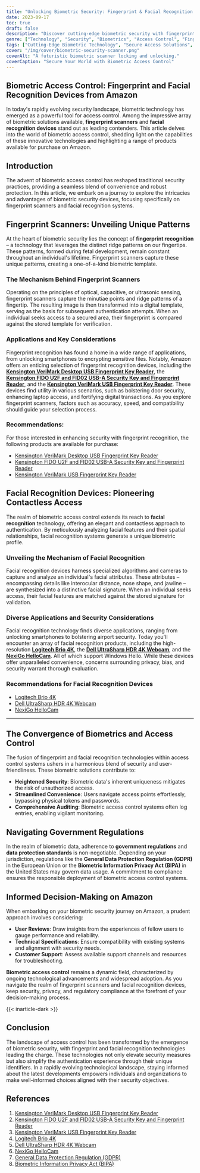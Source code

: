 ```yaml
---
title: "Unlocking Biometric Security: Fingerprint & Facial Recognition Devices"
date: 2023-09-17
toc: true
draft: false
description: "Discover cutting-edge biometric security with fingerprint and facial recognition devices available on Amazon, ensuring robust access control and peace of mind."
genre: ["Technology", "Security", "Biometrics", "Access Control", "Fingerprint Scanners", "Facial Recognition", "Amazon Products", "Digital Security", "Innovation", "Privacy"]
tags: ["Cutting-Edge Biometric Technology", "Secure Access Solutions", "Advanced Facial Recognition", "Enhanced Privacy Measures", "Innovative Amazon Products", "Efficient Access Control", "Biometric Security", "Fingerprint Scanners", "Facial Recognition", "Access Control", "Amazon Products", "Technology", "Digital Security", "Innovation", "Privacy", "User Authentication"]
cover: "/img/cover/biometric-security-scanner.png"
coverAlt: "A futuristic biometric scanner locking and unlocking."
coverCaption: "Secure Your World with Biometric Access Control"
---
```


## Biometric Access Control: Fingerprint and Facial Recognition Devices from Amazon

In today's rapidly evolving security landscape, biometric technology has emerged as a powerful tool for access control. Among the impressive array of biometric solutions available, **fingerprint scanners** and **facial recognition devices** stand out as leading contenders. This article delves into the world of biometric access control, shedding light on the capabilities of these innovative technologies and highlighting a range of products available for purchase on Amazon.

## Introduction

The advent of biometric access control has reshaped traditional security practices, providing a seamless blend of convenience and robust protection. In this article, we embark on a journey to explore the intricacies and advantages of biometric security devices, focusing specifically on fingerprint scanners and facial recognition systems.

## Fingerprint Scanners: Unveiling Unique Patterns

At the heart of biometric security lies the concept of **fingerprint recognition** – a technology that leverages the distinct ridge patterns on our fingertips. These patterns, formed during fetal development, remain constant throughout an individual's lifetime. Fingerprint scanners capture these unique patterns, creating a one-of-a-kind biometric template.

### The Mechanism Behind Fingerprint Scanners

Operating on the principles of optical, capacitive, or ultrasonic sensing, fingerprint scanners capture the minutiae points and ridge patterns of a fingertip. The resulting image is then transformed into a digital template, serving as the basis for subsequent authentication attempts. When an individual seeks access to a secured area, their fingerprint is compared against the stored template for verification.

### Applications and Key Considerations

Fingerprint recognition has found a home in a wide range of applications, from unlocking smartphones to encrypting sensitive files. Notably, Amazon offers an enticing selection of fingerprint recognition devices, including the [**Kensington VeriMark Desktop USB Fingerprint Key Reader**](https://amzn.to/3qeqTGC), the [**Kensington FIDO U2F and FID02 USB-A Security Key and Fingerprint Reader**](https://amzn.to/3OiuYl6), and the [**Kensington VeriMark USB Fingerprint Key Reader**](https://amzn.to/43RU542). These devices find utility in various scenarios, such as bolstering door security, enhancing laptop access, and fortifying digital transactions. As you explore fingerprint scanners, factors such as accuracy, speed, and compatibility should guide your selection process.

### Recommendations:

For those interested in enhancing security with fingerprint recognition, the following products are available for purchase:

- [Kensington VeriMark Desktop USB Fingerprint Key Reader](https://amzn.to/3qeqTGC)
- [Kensington FIDO U2F and FID02 USB-A Security Key and Fingerprint Reader](https://amzn.to/3OiuYl6)
- [Kensington VeriMark USB Fingerprint Key Reader](https://amzn.to/43RU542)

## Facial Recognition Devices: Pioneering Contactless Access

The realm of biometric access control extends its reach to **facial recognition** technology, offering an elegant and contactless approach to authentication. By meticulously analyzing facial features and their spatial relationships, facial recognition systems generate a unique biometric profile.

### Unveiling the Mechanism of Facial Recognition

Facial recognition devices harness specialized algorithms and cameras to capture and analyze an individual's facial attributes. These attributes – encompassing details like interocular distance, nose shape, and jawline – are synthesized into a distinctive facial signature. When an individual seeks access, their facial features are matched against the stored signature for validation.

### Diverse Applications and Security Considerations

Facial recognition technology finds diverse applications, ranging from unlocking smartphones to bolstering airport security. Today you'll encounter an array of facial recognition products, including the high-resolution [**Logitech Brio 4K**](https://amzn.to/3KoRXtA), the [**Dell UltraSharp HDR 4K Webcam**](https://amzn.to/3YqeqfO), and the [**NexiGo HelloCam**](https://amzn.to/43VEQHj). All of which support Windows Hello. While these devices offer unparalleled convenience, concerns surrounding privacy, bias, and security warrant thorough evaluation.

### Recommendations for Facial Recognition Devices

- [Logitech Brio 4K](https://amzn.to/3KoRXtA)
- [Dell UltraSharp HDR 4K Webcam](https://amzn.to/3YqeqfO)
- [NexiGo HelloCam](https://amzn.to/43VEQHj)

______

## The Convergence of Biometrics and Access Control

The fusion of fingerprint and facial recognition technologies within access control systems ushers in a harmonious blend of security and user-friendliness. These biometric solutions contribute to:

- **Heightened Security**: Biometric data's inherent uniqueness mitigates the risk of unauthorized access.
- **Streamlined Convenience**: Users navigate access points effortlessly, bypassing physical tokens and passwords.
- **Comprehensive Auditing**: Biometric access control systems often log entries, enabling vigilant monitoring.

## Navigating Government Regulations

In the realm of biometric data, adherence to **government regulations** and **data protection standards** is non-negotiable. Depending on your jurisdiction, regulations like the **General Data Protection Regulation (GDPR)** in the European Union or the **Biometric Information Privacy Act (BIPA)** in the United States may govern data usage. A commitment to compliance ensures the responsible deployment of biometric access control systems.

## Informed Decision-Making on Amazon

When embarking on your biometric security journey on Amazon, a prudent approach involves considering:

- **User Reviews**: Draw insights from the experiences of fellow users to gauge performance and reliability.
- **Technical Specifications**: Ensure compatibility with existing systems and alignment with security needs.
- **Customer Support**: Assess available support channels and resources for troubleshooting.

**Biometric access control** remains a dynamic field, characterized by ongoing technological advancements and widespread adoption. As you navigate the realm of fingerprint scanners and facial recognition devices, keep security, privacy, and regulatory compliance at the forefront of your decision-making process.

{{< inarticle-dark >}}

## Conclusion

The landscape of access control has been transformed by the emergence of biometric security, with fingerprint and facial recognition technologies leading the charge. These technologies not only elevate security measures but also simplify the authentication experience through their unique identifiers. In a rapidly evolving technological landscape, staying informed about the latest developments empowers individuals and organizations to make well-informed choices aligned with their security objectives.

## References

1. [Kensington VeriMark Desktop USB Fingerprint Key Reader](https://amzn.to/3qeqTGC)
2. [Kensington FIDO U2F and FID02 USB-A Security Key and Fingerprint Reader](https://amzn.to/3OiuYl6)
3. [Kensington VeriMark USB Fingerprint Key Reader](https://amzn.to/43RU542)
4. [Logitech Brio 4K](https://amzn.to/3KoRXtA)
5. [Dell UltraSharp HDR 4K Webcam](https://amzn.to/3YqeqfO)
6. [NexiGo HelloCam](https://amzn.to/43VEQHj)
7. [General Data Protection Regulation (GDPR)](https://eur-lex.europa.eu/eli/reg/2016/679/oj)
8. [Biometric Information Privacy Act (BIPA)](https://www.ilga.gov/legislation/ilcs/ilcs3.asp?ActID=3004&ChapterID=57)
